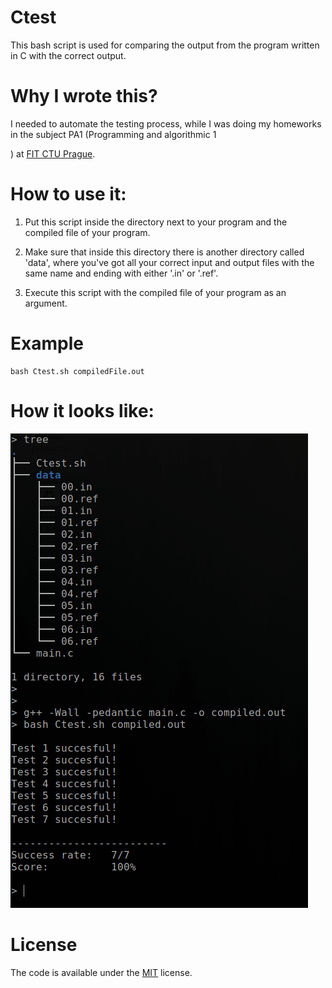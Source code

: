 # Ctest

This bash script is used for comparing the output from the program written in C with the correct output.

# Why I wrote this?

I needed to automate the testing process, while I was doing my homeworks in the subject PA1 (Programming and algorithmic 1

) at [FIT CTU Prague](https://fit.cvut.cz/cs).

# How to use it:

  1. Put this script inside the directory next to your program and the compiled file of your program.
  
  2. Make sure that inside this directory there is another directory called 'data', where you've got all your
     correct input and output files with the same name and ending with either '.in' or '.ref'.
     
  3. Execute this script with the compiled file of your program as an argument.
  
# Example

    bash Ctest.sh compiledFile.out

# How it looks like:

![Screenshot](/images/screenshot.png)

# License

The code is available under the [MIT](https://github.com/MartinTam/Ctest/blob/master/LICENSE) license.

